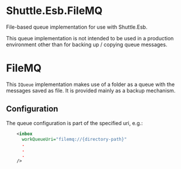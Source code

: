 # Shuttle.Esb.FileMQ


File-based queue implementation for use with Shuttle.Esb.

This queue implementation is not intended to be used in a production environment other than for backing up / copying queue messages.

# FileMQ

This `IQueue` implementation makes use of a folder as a queue with the messages saved as file.  It is provided mainly as a backup mechanism.

## Configuration

The queue configuration is part of the specified uri, e.g.:

``` xml
    <inbox
      workQueueUri="filemq://{directory-path}"
	  .
	  .
	  .
    />
```
